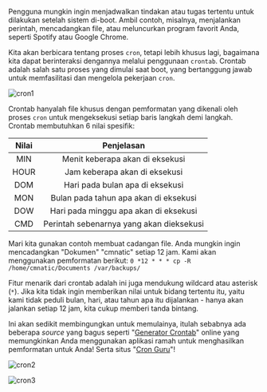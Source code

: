Pengguna mungkin ingin menjadwalkan tindakan atau tugas tertentu untuk dilakukan setelah sistem di-boot. Ambil contoh, misalnya, menjalankan perintah, mencadangkan file, atau meluncurkan program favorit Anda, seperti Spotify atau Google Chrome.

Kita akan berbicara tentang proses `cron`, tetapi lebih khusus lagi, bagaimana kita dapat berinteraksi dengannya melalui penggunaan `crontab`. Crontab adalah salah satu proses yang dimulai saat boot, yang bertanggung jawab untuk memfasilitasi dan mengelola pekerjaan `cron`.

![cron1](https://raw.githubusercontent.com/yingcrackerhades/cybersec-module/main/Pre%20Security/Linux%20Fundamental/Image/cron1.png)

Crontab hanyalah file khusus dengan pemformatan yang dikenali oleh proses `cron` untuk mengeksekusi setiap baris langkah demi langkah. Crontab membutuhkan 6 nilai spesifik:

|Nilai|Penjelasan|
|:---:|:--------:|
|MIN|Menit keberapa akan di eksekusi|
|HOUR|Jam keberapa akan di eksekusi|
|DOM|Hari pada bulan apa di eksekusi|
|MON|Bulan pada tahun apa akan di eksekusi|
|DOW|Hari pada minggu apa akan di eksekusi|
|CMD|Perintah sebenarnya yang akan dieksekusi|

Mari kita gunakan contoh membuat cadangan file. Anda mungkin ingin mencadangkan "Dokumen" "cmnatic" setiap 12 jam. Kami akan menggunakan pemformatan berikut:
`0 *12 * * * cp -R /home/cmnatic/Documents /var/backups/`

Fitur menarik dari crontab adalah ini juga mendukung wildcard atau asterisk (`*`). Jika kita tidak ingin memberikan nilai untuk bidang tertentu itu, yaitu kami tidak peduli bulan, hari, atau tahun apa itu dijalankan - hanya akan jalankan setiap 12 jam, kita cukup memberi tanda bintang.

Ini akan sedikit membingungkan untuk memulainya, itulah sebabnya ada beberapa *source* yang bagus seperti "[Generator Crontab](https://crontab-generator.org/)" online yang memungkinkan Anda menggunakan aplikasi ramah untuk menghasilkan pemformatan untuk Anda! Serta situs "[Cron Guru](https://crontab.guru/)"!

![cron2](https://raw.githubusercontent.com/yingcrackerhades/cybersec-module/main/Pre%20Security/Linux%20Fundamental/Image/cron2.png)

![cron3](https://raw.githubusercontent.com/yingcrackerhades/cybersec-module/main/Pre%20Security/Linux%20Fundamental/Image/cron3.png)
